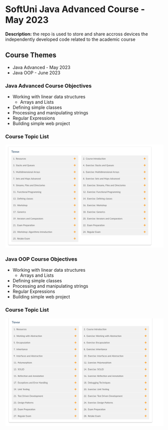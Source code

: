# SoftUni Java Advanced Course - May 2023
<strong>Description:</strong> the repo is used to store and share accross devices the independently developed code related to the academic course

## Course Themes
- Java Advanced - May 2023
- Java OOP - June 2023


### Java Advanced Course Objectives
- Working with linear data structures
  -	Arrays and Lists
-	Defining simple classes
-	Processing and manipulating strings
-	Regular Expressions
-	Building simple web project

### Course Topic List

![Java Adavnced Course Topic List](https://github.com/idaki/SoftUni_Java_Advanced_Course/blob/main/Java%20Advanced.png)

### Java OOP Course Objectives
- Working with linear data structures
  -	Arrays and Lists
-	Defining simple classes
-	Processing and manipulating strings
-	Regular Expressions
-	Building simple web project

### Course Topic List

![Java OOP Course Topic List](https://github.com/idaki/SoftUni_Java_Advanced_Course/blob/055f42764fa9b765e725dd62c3db9a0f566a8ce5/Java%20OOP%20Topics.png)
